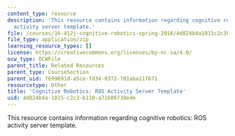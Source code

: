 ```yaml
---
content_type: resource
description: 'This resource contains information regarding cognitive robotics: ROS
  activity server template.'
file: /courses/16-412j-cognitive-robotics-spring-2016/4d824b4a1015c2c3b110a71b06738e4e_ActivityServerTemplate-master.zip
file_type: application/zip
learning_resource_types: []
license: https://creativecommons.org/licenses/by-nc-sa/4.0/
ocw_type: OCWFile
parent_title: Related Resources
parent_type: CourseSection
parent_uid: f699691d-a5ce-fd34-0372-701aba11f671
resourcetype: Other
title: 'Cognitive Robotics: ROS Activity Server Template'
uid: 4d824b4a-1015-c2c3-b110-a71b06738e4e
---
```

This resource contains information regarding cognitive robotics: ROS activity server template.